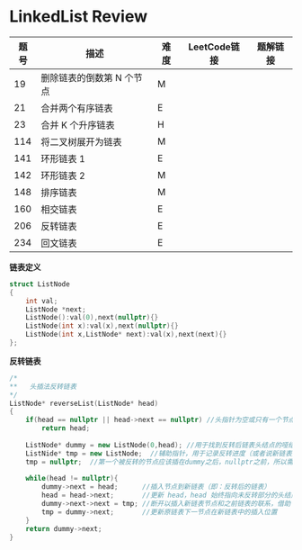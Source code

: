 # LinkedList Review



| 题号 | 描述                      | 难度 | LeetCode链接 | 题解链接 |
| ---- | ------------------------- | ---- | ------------ | -------- |
| 19   | 删除链表的倒数第 N 个节点 | M    |              |          |
| 21   | 合并两个有序链表          | E    |              |          |
| 23   | 合并 K 个升序链表         | H    |              |          |
| 114  | 将二叉树展开为链表        | M    |              |          |
| 141  | 环形链表 1                | E    |              |          |
| 142  | 环形链表 2                | M    |              |          |
| 148  | 排序链表                  | M    |              |          |
| 160  | 相交链表                  | E    |              |          |
| 206  | 反转链表                  | E    |              |          |
| 234  | 回文链表                  | E    |              |          |



**链表定义**

```c++
struct ListNode
{
    int val;
    ListNode *next;
    ListNode():val(0),next(nullptr){}
    ListNode(int x):val(x),next(nullptr){}
    ListNode(int x,ListNode* next):val(x),next(next){}
};
```



**反转链表**

```c++
/*
**   头插法反转链表
*/
ListNode* reverseList(ListNode* head)
{
    if(head == nullptr || head->next == nullptr) //头指针为空或只有一个节点
        return head;
    
    ListNode* dummy = new ListNode(0,head); //用于找到反转后链表头结点的哑结点
    ListNide* tmp = new ListNode;  //辅助指针，用于记录反转进度（或者说新链表的插入位置）；
    tmp = nullptr;  //第一个被反转的节点应该插在dummy之后，nullptr之前，所以需要将tmp记为nullptr
    
    while(head != nullptr){
        dummy->next = head;      //插入节点到新链表（即：反转后的链表）
        head = head->next;       //更新 head，head 始终指向未反转部分的头结点
        dummy->next->next = tmp; //断开以插入新链表节点和之前链表的联系，借助 tmp
        tmp = dummy->next;       //更新原链表下一节点在新链表中的插入位置
    }
    return dummy->next;
}
```



